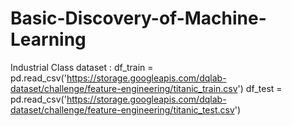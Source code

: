 # Basic-Discovery-of-Machine-Learning
Industrial Class
dataset : 
df_train = pd.read_csv('https://storage.googleapis.com/dqlab-dataset/challenge/feature-engineering/titanic_train.csv')
df_test = pd.read_csv('https://storage.googleapis.com/dqlab-dataset/challenge/feature-engineering/titanic_test.csv')
